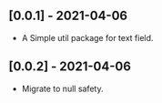 ## [0.0.1] - 2021-04-06

* A Simple util package for text field.


## [0.0.2] - 2021-04-06

* Migrate to null safety.
